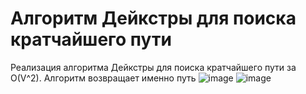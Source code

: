 # Алгоритм Дейкстры для поиска кратчайшего пути
Реализация алгоритма Дейкстры для поиска кратчайшего пути за O(V^2). Алгоритм возвращает именно путь
![image](https://github.com/VictorFBI/Algos/assets/124510561/5bde2cff-e4de-4e4a-912d-52ff99fae7fd)
![image](https://github.com/VictorFBI/Algos/assets/124510561/ffa5f90e-287d-4d5c-ac24-0af58453df31)

